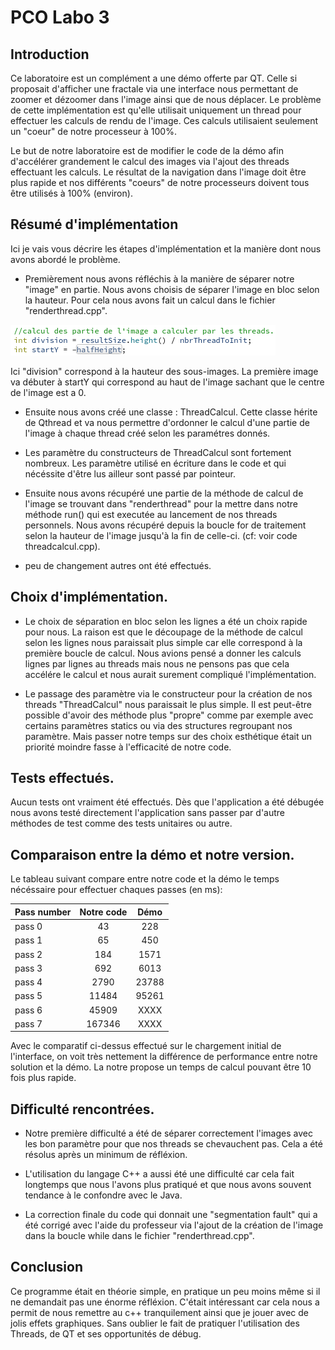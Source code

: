 # PCO Labo 3

## Introduction
Ce laboratoire est un complément a une démo offerte par QT. Celle si proposait d'afficher une fractale via une interface nous permettant de zoomer et dézoomer dans l'image ainsi que de nous déplacer. Le problème de cette implémentation est qu'elle utilisait uniquement un thread pour effectuer les calculs de rendu de l'image. Ces calculs utilisaient seulement un "coeur" de notre processeur à 100%.

Le but de notre laboratoire est de modifier le code de la démo afin d'accélérer grandement le calcul des images via l'ajout des threads effectuant les calculs. Le résultat de la navigation dans l'image doit être plus rapide et nos différents "coeurs" de notre processeurs doivent tous être utilisés à 100% (environ).

## Résumé d'implémentation

Ici je vais vous décrire les étapes d'implémentation et la manière dont nous avons abordé le problème.

- Premièrement nous avons réfléchis à la manière de séparer notre "image" en partie.
  Nous avons choisis de séparer l'image en bloc selon la hauteur. Pour cela nous avons fait un calcul dans le fichier "renderthread.cpp".

![alt text](screenCalcul.png)

Ici "division" correspond à la hauteur des sous-images. La première image va débuter à startY qui correspond au haut de l'image sachant que le centre de l'image est a 0.

- Ensuite nous avons créé une classe : ThreadCalcul. Cette classe hérite de Qthread et va nous permettre d'ordonner le calcul d'une partie de l'image à chaque thread créé selon les paramétres donnés.

- Les paramètre du constructeurs de ThreadCalcul sont fortement nombreux. Les paramètre utilisé en écriture dans le code et qui nécéssite d'être lus ailleur sont passé par pointeur.

- Ensuite nous avons récupéré une partie de la méthode de calcul de l'image se trouvant dans "renderthread" pour la mettre dans notre méthode run() qui est executée au lancement de nos threads personnels. Nous avons récupéré depuis la boucle for de traitement selon la hauteur de l'image jusqu'à la fin de celle-ci. (cf: voir code threadcalcul.cpp).

- peu de changement autres ont été effectués.

## Choix d'implémentation.

- Le choix de séparation en bloc selon les lignes a été un choix rapide pour nous. La raison est que le découpage de la méthode de calcul selon les lignes nous paraissait plus simple car elle correspond à la première boucle de calcul. Nous avions pensé a donner les calculs lignes par lignes au threads mais nous ne pensons pas que cela accélére le calcul et nous aurait surement compliqué l'implémentation.

- Le passage des paramètre via le constructeur pour la création de nos threads "ThreadCalcul" nous paraissait le plus simple. Il est peut-être possible d'avoir des méthode plus "propre" comme par exemple avec certains paramètres statics ou via des structures regroupant nos paramètre. Mais passer notre temps sur des choix esthétique était un priorité moindre fasse à l'efficacité de notre code.

## Tests effectués.

Aucun tests ont vraiment été effectués. Dès que l'application a été débugée nous avons testé directement l'application sans passer par d'autre méthodes de test comme des tests unitaires ou autre.

## Comparaison entre la démo et notre version.

Le tableau suivant compare entre notre code et la démo le temps nécéssaire pour effectuer chaques passes (en ms):

| Pass number   |   Notre code  | Démo  | 
| ------------- |:-------------:|:-----:|
| pass 0        | 43            | 228   |
| pass 1        | 65            | 450   |
| pass 2        | 184           | 1571  |
| pass 3        | 692           | 6013  |
| pass 4        | 2790          | 23788 |
| pass 5        | 11484         | 95261 |
| pass 6        | 45909         | XXXX  |
| pass 7        | 167346        | XXXX  |

Avec le comparatif ci-dessus effectué sur le chargement initial de l'interface, on voit très nettement la différence de performance entre notre solution et la démo. La notre propose un temps de calcul pouvant être 10 fois plus rapide.

## Difficulté rencontrées.

- Notre première difficulté a été de séparer correctement l'images avec les bon paramètre pour que nos threads se chevauchent pas. Cela a été résolus après un minimum de réfléxion.

- L'utilisation du langage C++ a aussi été une difficulté car cela fait longtemps que nous l'avons plus pratiqué et que nous avons souvent tendance à le confondre avec le Java.

- La correction finale du code qui donnait une "segmentation fault" qui a été corrigé avec l'aide du professeur via l'ajout de la création de l'image dans la boucle while dans le fichier "renderthread.cpp".

## Conclusion

Ce programme était en théorie simple, en pratique un peu moins même si il ne demandait pas une énorme réfléxion. C'était intéressant car cela nous a permit de nous remettre au c++ tranquilement ainsi que je jouer avec de jolis effets graphiques. Sans oublier le fait de pratiquer l'utilisation des Threads, de QT et ses opportunités de débug.

